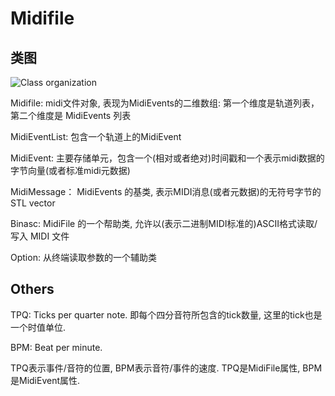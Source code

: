 Midifile
=======================================

类图
----
![Class organization](https://user-images.githubusercontent.com/3487289/39109564-493bca94-4682-11e8-87c4-991a931ca41b.png)

Midifile: midi文件对象, 表现为MidiEvents的二维数组: 第一个维度是轨道列表，第二个维度是 MidiEvents 列表

MidiEventList: 包含一个轨道上的MidiEvent

MidiEvent: 主要存储单元，包含一个(相对或者绝对)时间戳和一个表示midi数据的字节向量(或者标准midi元数据)

MidiMessage： MidiEvents 的基类, 表示MIDI消息(或者元数据)的无符号字节的 STL vector

Binasc: MidiFile 的一个帮助类, 允许以(表示二进制MIDI标准的)ASCII格式读取/写入 MIDI 文件

Option: 从终端读取参数的一个辅助类

Others
------

TPQ: Ticks per quarter note. 即每个四分音符所包含的tick数量, 这里的tick也是一个时值单位.

BPM: Beat per minute.

TPQ表示事件/音符的位置, BPM表示音符/事件的速度. TPQ是MidiFile属性, BPM是MidiEvent属性.
